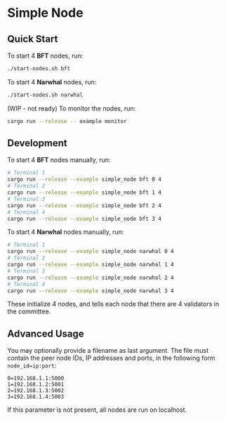 # Simple Node

## Quick Start

To start 4 **BFT** nodes, run:
```bash
./start-nodes.sh bft
```

To start 4 **Narwhal** nodes, run:
```bash
./start-nodes.sh narwhal
```

(WIP - not ready) To monitor the nodes, run:
```bash
cargo run --release -- example monitor
```

## Development

To start 4 **BFT** nodes manually, run:
```bash
# Terminal 1
cargo run --release --example simple_node bft 0 4
# Terminal 2
cargo run --release --example simple_node bft 1 4
# Terminal 3
cargo run --release --example simple_node bft 2 4
# Terminal 4
cargo run --release --example simple_node bft 3 4
```

To start 4 **Narwhal** nodes manually, run:
```bash
# Terminal 1
cargo run --release --example simple_node narwhal 0 4
# Terminal 2
cargo run --release --example simple_node narwhal 1 4
# Terminal 3
cargo run --release --example simple_node narwhal 2 4
# Terminal 4
cargo run --release --example simple_node narwhal 3 4
```

These initialize 4 nodes, and tells each node that there are 4 validators in the committee.

## Advanced Usage

You may optionally provide a filename as last argument.
The file must contain the peer node IDs, IP addresses and ports, in the following form `node_id=ip:port`:
```
0=192.168.1.1:5000
1=192.168.1.2:5001
2=192.168.1.3:5002
3=192.168.1.4:5003
```

If this parameter is not present, all nodes are run on localhost.
